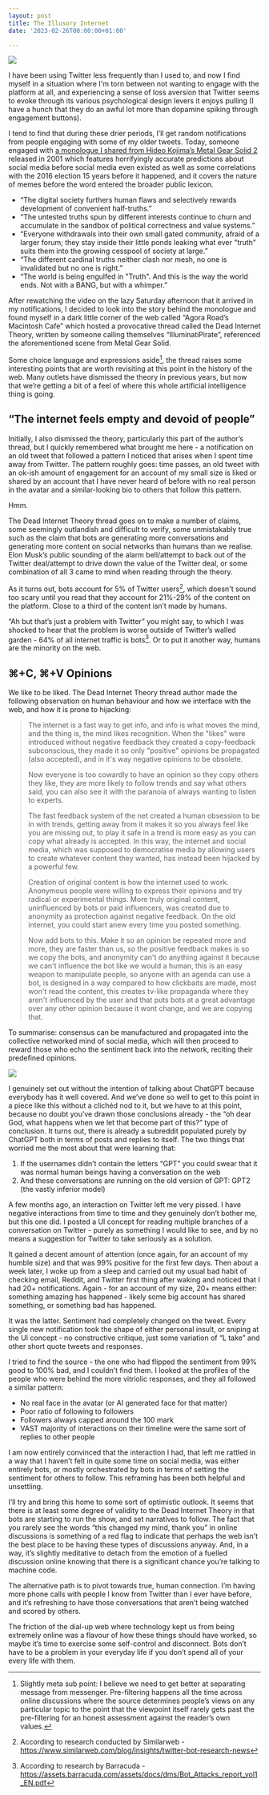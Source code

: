 ```yaml
---
layout: post
title: The Illusory Internet
date: '2023-02-26T00:00:00+01:00'

---
```


![](/img/internet.png)

I have been using Twitter less frequently than I used to, and now I find myself in a situation where I'm torn between not wanting to engage with the platform at all, and experiencing a sense of loss aversion that Twitter seems to evoke through its various psychological design levers it enjoys pulling (I have a hunch that they do an awful lot more than dopamine spiking through engagement buttons).

I tend to find that during these drier periods, I’ll get random notifications from people engaging with some of my older tweets. Today, someone engaged with [a monologue I shared from Hideo Kojima’s Metal Gear Solid 2](https://twitter.com/jordanmoore/status/1218672445877555201) released in 2001 which features horrifyingly accurate predictions about social media before social media even existed as well as some correlations with the 2016 election 15 years before it happened, and it covers the nature of memes before the word entered the broader public lexicon.

- “The digital society furthers human flaws and selectively rewards development of convenient half-truths.”
- “The untested truths spun by different interests continue to churn and accumulate in the sandbox of political correctness and value systems.”
- “Everyone withdrawals into their own small gated community, afraid of a larger forum; they stay inside their little ponds leaking what ever "truth" suits them into the growing cesspool of society at large.”
- “The different cardinal truths neither clash nor mesh, no one is invalidated but no one is right.”
- “The world is being engulfed in "Truth". And this is the way the world ends. Not with a BANG, but with a whimper.”

After rewatching the video on the lazy Saturday afternoon that it arrived in my notifications, I decided to look into the story behind the monologue and found myself in a dark little corner of the web called “Agora Road’s Macintosh Cafe” which hosted a provocative thread called the Dead Internet Theory, written by someone calling themselves “IlluminatiPirate”, referenced the aforementioned scene from Metal Gear Solid.

Some choice language and expressions aside[^1], the thread raises some interesting points that are worth revisiting at this point in the history of the web. Many outlets have dismissed the theory in previous years, but now that we’re getting a bit of a feel of where this whole artificial intelligence thing is going.

## “The internet feels empty and devoid of people”

Initially, I also dismissed the theory, particularly this part of the author’s thread, but I quickly remembered what brought me here - a notification on an old tweet that followed a pattern I noticed that arises when I spent time away from Twitter. The pattern roughly goes: time passes, an old tweet with an ok-ish amount of engagement for an account of my small size is liked or shared by an account that I have never heard of before with no real person in the avatar and a similar-looking bio to others that follow this pattern.

Hmm.

The Dead Internet Theory thread goes on to make a number of claims, some seemingly outlandish and difficult to verify, some unmistakably true such as the claim that bots are generating more conversations and generating more content on social networks than humans than we realise. Elon Musk’s public sounding of the alarm bell/attempt to back out of the Twitter deal/attempt to drive down the value of the Twitter deal, or some combination of all 3 came to mind when reading through the theory.

As it turns out, bots account for 5% of Twitter users[^2], which doesn't sound too scary until you read that they account for 21%-29% of the content on the platform. Close to a third of the content isn’t made by humans.

“Ah but that’s just a problem with Twitter” you might say, to which I was shocked to hear that the problem is worse outside of Twitter’s walled garden - 64% of all internet traffic is bots[^3]. Or to put it another way, humans are the minority on the web.

## ⌘+C, ⌘+V Opinions

We like to be liked. The Dead Internet Theory thread author made the following observation on human behaviour and how we interface with the web, and how it is prone to hijacking:

> The internet is a fast way to get info, and info is what moves the mind, and the thing is, the mind likes recognition. When the "likes" were introduced without negative feedback they created a copy-feedback subconscious, they made it so only "positive" opinions be propagated (also accepted), and in it's way negative opinions to be obsolete.
>
> Now everyone is too cowardly to have an opinion so they copy others they like, they are more likely to follow trends and say what others said, you can also see it with the paranoia of always wanting to listen to experts.
>
> The fast feedback system of the net created a human obsession to be in with trends, getting away from it makes it so you always feel like you are missing out, to play it safe in a trend is more easy as you can copy what already is accepted. In this way, the internet and social media, which was supposed to democratise media by allowing users to create whatever content they wanted, has instead been hijacked by a powerful few.
>
> Creation of original content is how the internet used to work. Anonymous people were willing to express their opinions and try radical or experimental things. More truly original content, uninfluenced by bots or paid influencers, was created due to anonymity as protection against negative feedback. On the old internet, you could start anew every time you posted something.
>
> Now add bots to this. Make it so an opinion be repeated more and more, they are faster than us, so the positive feedback makes is so we copy the bots, and anonymity can't do anything against it because we can't influence the bot like we would a human, this is an easy weapon to manipulate people, so anyone with an agenda can use a bot, is designed in a way compared to how clickbaits are made, most won't read the content, this creates tv-like propaganda where they aren't influenced by the user and that puts bots at a great advantage over any other opinion because it wont change, and we are copying that.

To summarise: consensus can be manufactured and propagated into the collective networked mind of social media, which will then proceed to reward those who echo the sentiment back into the network, reciting their predefined opinions.

![](/img/internet-2.png)

I genuinely set out without the intention of talking about ChatGPT because everybody has it well covered. And we’ve done so well to get to this point in a piece like this without a clichéd nod to it, but we have to at this point, because no doubt you’ve drawn those conclusions already - the “oh dear God, what happens when we let that become part of this?” type of conclusion. It turns out, there is already a subreddit populated purely by ChatGPT both in terms of posts and replies to itself. The two things that worried me the most about that were learning that:

1. If the usernames didn’t contain the letters “GPT” you could swear that it was normal human beings having a conversation on the web
2. And these conversations are running on the old version of GPT: GPT2 (the vastly inferior model)

A few months ago, an interaction on Twitter left me very pissed. I have negative interactions from time to time and they genuinely don’t bother me, but this one did. I posted a UI concept for reading multiple branches of a conversation on Twitter - purely as something I would like to see, and by no means a suggestion for Twitter to take seriously as a solution.

It gained a decent amount of attention (once again, for an account of my humble size) and that was 99% positive for the first few days. Then about a week later, I woke up from a sleep and carried out my usual bad habit of checking email, Reddit, and Twitter first thing after waking and noticed that I had 20+ notifications. Again - for an account of my size, 20+ means either: something amazing has happened - likely some big account has shared something, or something bad has happened.

It was the latter. Sentiment had completely changed on the tweet. Every single new notification took the shape of either personal insult, or sniping at the UI concept - no constructive critique, just some variation of “L take” and other short quote tweets and responses.

I tried to find the source - the one who had flipped the sentiment from 99% good to 100% bad, and I couldn’t find them. I looked at the profiles of the people who were behind the more vitriolic responses, and they all followed a similar pattern:

- No real face in the avatar (or AI generated face for that matter)
- Poor ratio of following to followers
- Followers always capped around the 100 mark
- VAST majority of interactions on their timeline were the same sort of replies to other people

I am now entirely convinced that the interaction I had, that left me rattled in a way that I haven’t felt in quite some time on social media, was either entirely bots, or mostly orchestrated by bots in terms of setting the sentiment for others to follow. This reframing has been both helpful and unsettling.

I’ll try and bring this home to some sort of optimistic outlook. It seems that there is at least some degree of validity to the Dead Internet Theory in that bots are starting to run the show, and set narratives to follow. The fact that you rarely see the words “this changed my mind, thank you” in online discussions is something of a red flag to indicate that perhaps the web isn’t the best place to be having these types of discussions anyway. And, in a way, it’s slightly meditative to detach from the emotion of a fuelled discussion online knowing that there is a significant chance you’re talking to machine code.

The alternative path is to pivot towards true, human connection. I’m having more phone calls with people I know from Twitter than I ever have before, and it’s refreshing to have those conversations that aren’t being watched and scored by others.

The friction of the dial-up web where technology kept us from being extremely online was a flavour of how these things should have worked, so maybe it’s time to exercise some self-control and disconnect. Bots don’t have to be a problem in your everyday life if you don’t spend all of your every life with them.


[^1]: Slightly meta sub point: I believe we need to get better at separating message from messenger. Pre-filtering happens all the time across online discussions where the source determines people’s views on any particular topic to the point that the viewpoint itself rarely gets past the pre-filtering for an honest assessment against the reader’s own values.

[^2]: According to research conducted by Similarweb - https://www.similarweb.com/blog/insights/twitter-bot-research-news

[^3]: According to research by Barracuda - https://assets.barracuda.com/assets/docs/dms/Bot_Attacks_report_vol1_EN.pdf
